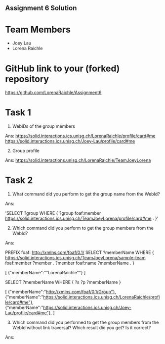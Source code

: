 Assignment 6 Solution
---------------------

# Team Members

- Joey Lau
- Lorena Raichle

# GitHub link to your (forked) repository

https://github.com/LorenaRaichle/Assignment6

# Task 1

1. WebIDs of the group members

Ans:
https://solid.interactions.ics.unisg.ch/LorenaRaichle/profile/card#me
https://solid.interactions.ics.unisg.ch/Joey-Lau/profile/card#me


2. Group profile

Ans: https://solid.interactions.unisg.ch/LorenaRaichle/TeamJoeyLorena


# Task 2

1. What command did you perform to get the group name from the WebId?

Ans:

'SELECT ?group WHERE { ?group foaf:member <https://solid.interactions.ics.unisg.ch/TeamJoeyLorena/profile/card#me> . }'



2. Which command did you perform to get the group members from the WebId?

Ans:

PREFIX foaf: <http://xmlns.com/foaf/0.1/>
SELECT ?memberName
WHERE {
<https://solid.interactions.ics.unisg.ch/TeamJoeyLorena/sample-team> foaf:member ?member .
?member foaf:name ?memberName .
}


[
{"memberName":"\"LorenaRaichle\""}
]


SELECT ?memberName WHERE { ?s ?p ?memberName }

[
{"memberName":"http://xmlns.com/foaf/0.1/Group"},
{"memberName":"https://solid.interactions.ics.unisg.ch/LorenaRaichle/profile/card#me"},
{"memberName":"https://solid.interactions.ics.unisg.ch/Joey-Lau/profile/card#me"},
]


3. Which command did you performed to get the group members from the WebId without link traversal? Which result did you get? Is it correct?

Ans:


